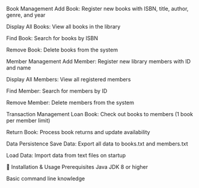 Book Management
Add Book: Register new books with ISBN, title, author, genre, and year

Display All Books: View all books in the library

Find Book: Search for books by ISBN

Remove Book: Delete books from the system

Member Management
Add Member: Register new library members with ID and name

Display All Members: View all registered members

Find Member: Search for members by ID

Remove Member: Delete members from the system

Transaction Management
Loan Book: Check out books to members (1 book per member limit)

Return Book: Process book returns and update availability

Data Persistence
Save Data: Export all data to books.txt and members.txt

Load Data: Import data from text files on startup

🚀 Installation & Usage
Prerequisites
Java JDK 8 or higher

Basic command line knowledge
